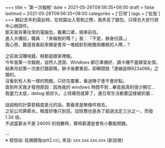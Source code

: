 +++
title = '第一次報稅'
date = 2021-05-28T09:56:35+08:00
draft = false
lastmod = 2021-05-28T09:56:35+08:00
categories = ['日常']
tags = ['批兔']
+++
猶記去年約莫此時，在校園出入管制之際，我弄丟了錢包，只得去大安行政中心辦證件。<br>
那天我背著往常的電腦包，戴著口罩，騎車前往。<br>
進入大樓前，職員︰「來報稅的嗎？」我︰「不是，辦身份證。」<br>
我心想，難道我看起來像是會背一堆紙鈔到稅務局繳稅的人嗎…？<br>
<br>
之前我沒賺啥錢，稅都是跟家裡報。<br>
今年我第一次報稅，自然人憑證、Windows 都已準備好，讀卡機不靈跟室友借。<br>
結果月初第一次直打錯密碼，鎖卡後要重設，卻瞬間跳「連線逾時822a066」之類的。<br>
沒看到有人有一樣的問題，只好先擺著，看過陣子會不會好點。<br>
直到昨天我才發現原因︰因為我的 windows 時間不對…畢竟我真的很少開它…<br>
我靈力太低，debug 抵好久。上班痛苦就算了，連日常生活都要這樣被折磨…<br>
<br>
話說稅的計算若精度是元的話，那看來是無條件捨去。<br>
之前公司算薪水，精度好像只到百。加班費也是為了超過法定三分之一，而發 1.34 倍。<br>
不過當薪水不是 24000 的倍數時，算時薪還是會有小數點問題。<br>
<br>
--<br>
※ 發信站: 批踢踢兔(ptt2.cc), 來自: xxx.xxx.xxx.xxx (新加坡)<br>

